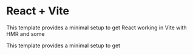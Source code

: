 # React + Vite

This template provides a minimal setup to get React working in Vite with HMR and some 

This template provides a minimal setup to get